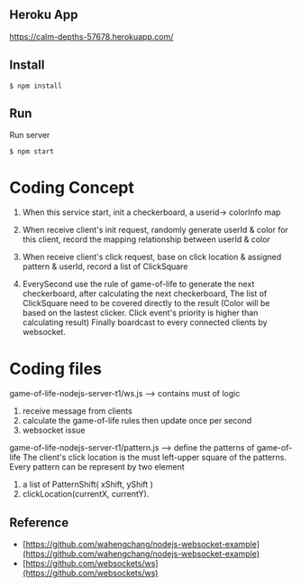 ## Heroku App

https://calm-depths-57678.herokuapp.com/
## Install
```
$ npm install

```
## Run

Run server
```
$ npm start
``` 
# Coding Concept
1. When this service start, init a checkerboard, a userid-> colorInfo map

2. When receive client's init request, randomly generate userId & color for this client, record the mapping relationship between userId & color 

3. When receive client's click request, base on click location & assigned pattern & userId, record a list of ClickSquare

4. EverySecond use the rule of game-of-life to generate the next checkerboard, after calculating the next checkerboard, The list of ClickSquare need to be covered directly to the result (Color will be based on the lastest clicker. Click event's priority is higher than calculating result)
Finally boardcast to every connected clients by websocket.

# Coding files

game-of-life-nodejs-server-t1/ws.js --> contains must of logic
1. receive message from clients
2. calculate the game-of-life rules then update once per second
3. websocket issue

game-of-life-nodejs-server-t1/pattern.js  --> define the patterns of game-of-life
The client's click location is the must left-upper square of the patterns.
Every pattern can be represent by two element
1. a list of PatternShift( xShift, yShift )
2. clickLocation(currentX, currentY).









## Reference
 - [https://github.com/wahengchang/nodejs-websocket-example](https://github.com/wahengchang/nodejs-websocket-example)
 - [https://github.com/websockets/ws](https://github.com/websockets/ws)

